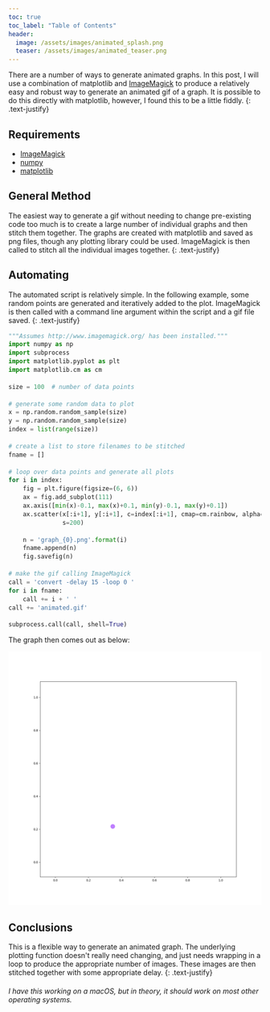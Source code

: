 ```yaml
---
toc: true
toc_label: "Table of Contents"
header:
  image: /assets/images/animated_splash.png
  teaser: /assets/images/animated_teaser.png
---
```


There are a number of ways to generate animated graphs. In this post, I will
use a combination of matplotlib and
[ImageMagick](http://www.imagemagick.org/script/index.php) to produce a
relatively easy and robust way to generate an animated gif of a graph. It is
possible to do this directly with matplotlib, however, I found this to be a
little fiddly.
{: .text-justify}

## Requirements

-   [ImageMagick](http://www.imagemagick.org/script/index.php)
-   [numpy](http://www.numpy.org/)
-   [matplotlib](https://matplotlib.org/)

## General Method

The easiest way to generate a gif without needing to change pre-existing code
too much is to create a large number of individual graphs and then stitch them
together. The graphs are created with matplotlib and saved as png files, though
any plotting library could be used. ImageMagick is then called to stitch all
the individual images together.
{: .text-justify}

## Automating

The automated script is relatively simple. In the following example, some
random points are generated and iteratively added to the plot. ImageMagick is
then called with a command line argument within the script and a gif file
saved.
{: .text-justify}

  ```python
  """Assumes http://www.imagemagick.org/ has been installed."""
  import numpy as np
  import subprocess
  import matplotlib.pyplot as plt
  import matplotlib.cm as cm

  size = 100  # number of data points

  # generate some random data to plot
  x = np.random.random_sample(size)
  y = np.random.random_sample(size)
  index = list(range(size))

  # create a list to store filenames to be stitched
  fname = []

  # loop over data points and generate all plots
  for i in index:
      fig = plt.figure(figsize=(6, 6))
      ax = fig.add_subplot(111)
      ax.axis([min(x)-0.1, max(x)+0.1, min(y)-0.1, max(y)+0.1])
      ax.scatter(x[:i+1], y[:i+1], c=index[:i+1], cmap=cm.rainbow, alpha=0.5,
                 s=200)

      n = 'graph_{0}.png'.format(i)
      fname.append(n)
      fig.savefig(n)

  # make the gif calling ImageMagick
  call = 'convert -delay 15 -loop 0 '
  for i in fname:
      call += i + ' '
  call += 'animated.gif'

  subprocess.call(call, shell=True)
  ```

The graph then comes out as below:

![animated graph](../assets/images/animated.gif)

## Conclusions

This is a flexible way to generate an animated graph. The underlying plotting
function doesn't really need changing, and just needs wrapping in a loop to
produce the appropriate number of images. These images are then stitched
together with some appropriate delay.
{: .text-justify}

###### _I have this working on a macOS, but in theory, it should work on most other operating systems._
